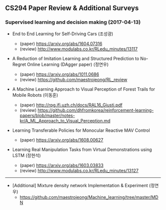 ## CS294 Paper Review & Additional Surveys

### Supervised learning and decision making (2017-04-13)

 - End to End Learning for Self-Driving Cars (조성광)  
    - (paper) https://arxiv.org/abs/1604.07316  
    - (review) http://www.modulabs.co.kr/RLedu_minutes/13117  
    
 - A Reduction of Imitation Learning and Structured Prediction to No-Regret Online Learning (DAgger paper) (정연우)  
    - (paper) https://arxiv.org/abs/1011.0686  
    - (review) https://github.com/maestrojeong/RL_review  
    
 - A Machine Learning Approach to Visual Perception of Forest Trails for Mobile Robots (이동훈)  
    - (paper) http://rpg.ifi.uzh.ch/docs/RAL16_Giusti.pdf   
    - (review) https://github.com/dhfromkorea/reinforcement-learning-papers/blob/master/notes-kr/A_ML_Approach_to_Visual_Perception.md   
    
 - Learning Transferable Policies for Monocular Reactive MAV Control   
    - (paper) https://arxiv.org/abs/1608.00627   
    
 - Learning Real Manipulation Tasks from Virtual Demonstrations using LSTM (정현석)  
    - (paper) https://arxiv.org/abs/1603.03833  
    - (review) http://www.modulabs.co.kr/RLedu_minutes/13127
 ----   
 - [Additional] Mixture density network Implementation & Experiment (정연우)  
    - https://github.com/maestrojeong/Machine_learning/tree/master/MDN
    
    
    
    